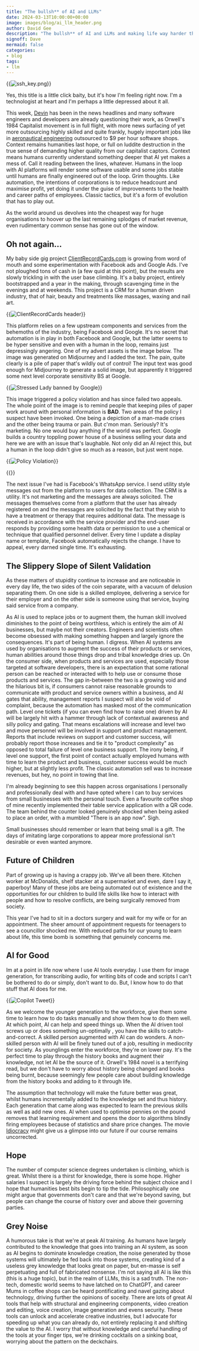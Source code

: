```yaml
---
title: "The bullsh** of AI and LLMs"
date: 2024-03-13T10:00:00+00:00
image: images/blog/ai_llm_header.png
author: David Gee
description: "The bullsh** of AI and LLMs and making life way harder than it needs to be."
signoff: Dave
mermaid: false
categories: 
- blog
tags:
- llm
---
```


{{<img href="" src="ai_brain.png" alt="ssh_key.png">}}<br/>

Yes, this title is a little click baity, but it's how I'm feeling right now. I'm a technologist at heart and I'm perhaps a little depressed about it all.

This week, [Devin](https://www.cognition-labs.com/blog?ref=built.fm) has been in the news headlines and many software engineers and developers are already questioning their work, as Orwell's 1984 Capitalist movement is in full flight, with more news surfacing of yet more outsourcing highly skilled and quite frankly, hugely important jobs like in [aeronautical engineering](https://www.bloomberg.com/news/articles/2019-06-28/boeing-s-737-max-software-outsourced-to-9-an-hour-engineers?ref=built.fm) outsourced to $9 per hour software shops. Context remains humanities last hope, or full on luddite destruction in the true sense of demanding higher quality from our capitalist captors. Context means humans currently understand something deeper that AI yet makes a mess of. Call it reading between the lines, whatever. Humans in the loop with AI platforms will render some software usable and some jobs stable until humans are finally engineered out of the loop. Grim thoughts. Like automation, the intentions of corporations is to reduce headcount and maximise profit, yet doing it under the guise of improvements to the health and career paths of employees. Classic tactics, but it's a form of evolution that has to play out.

As the world around us devolves into the cheapest way for huge organisations to hoover up the last remaining splodges of market revenue, even rudimentary common sense has gone out of the window.

## Oh not again...

My baby side gig project [ClientRecordCards.com](https://clientrecordcards.com/?ref=built.fm) is growing from word of mouth and some experimentation with Facebook ads and Google Ads. I've not ploughed tons of cash in (a few quid at this point), but the results are slowly trickling in with the user base climbing. It's a baby project, entirely bootstrapped and a year in the making, through scavenging time in the evenings and at weekends. This project is a CRM for a human driven industry, that of hair, beauty and treatments like massages, waxing and nail art.

{{<img href="#" src="clr_header.png" alt="ClientRecordCards header">}}<br/>

This platform relies on a few upstream components and services from the behemoths of the industry, being Facebook and Google. It's no secret that automation is in play in both Facebook and Google, but the latter seems to be hyper sensitive and even with a human in the loop, remains just depressingly angering. One of my advert assets is the image below. The image was generated on Midjourney and I added the text. The pain, quite clearly is a pile of paper that's wildly out of control! The input text was good enough for Midjourney to generate a solid image, but apparently it triggered some next level corporate sensitivity BS at Google.

{{<img href="" src="stressed_lady_stop.jpg" alt="Stressed Lady banned by Google">}}<br/>

This image triggered a policy violation and has since failed two appeals. The whole point of the image is to remind people that keeping piles of paper work around with personal information is __BAD__. Two areas of the policy I suspect have been invoked. One being a depiction of a man-made crises and the other being trauma or pain. But c'mon man. Seriously? It's marketing. No one would buy anything if the world was perfect. Google builds a country toppling power house of a business selling your data and here we are with an issue that's laughable. Not only did an AI reject this, but a human in the loop didn't give so much as a reason, but just went nope.


{{<img href="" src="policy_violation.png" alt="Policy Violation">}}<br/>

<p>
{{<img50center href="" src="negative_events.png" alt="Negative Events">}}<br/>
</p>

The next issue I've had is Facebook's WhatsApp service. I send utility style messages out from the platform to users for data collection. The CRM is a utility. It's not marketing and the messages are always solicited. The messages themselves come from a platform that the user has already registered on and the messages are solicited by the fact that they wish to have a treatment or therapy that requires additional data. The message is received in accordance with the service provider and the end-user responds by providing some health data or permission to use a chemical or technique that qualified personnel deliver. Every time I update a display name or template, Facebook automatically rejects the change. I have to appeal, every darned single time. It's exhausting.

## The Slippery Slope of Silent Validation

As these matters of stupidity continue to increase and are noticeable in every day life, the two sides of the coin separate, with a vacuum of delusion separating them. On one side is a skilled employee, delivering a service for their employer and on the other side is someone using that service, buying said service from a company.

As AI is used to replace jobs or to augment them, the human skill involved diminishes to the point of being worthless, which is entirely the aim of AI businesses, but maybe not their creators. Engineers and scientists often become obsessed with making something happen and largely ignore the consequences. It's part of being human. I digress. When AI systems are used by organisations to augment the success of their products or services, human abilities around those things drop and tribal knowledge dries up. On the consumer side, when products and services are used, especially those targeted at software developers, there is an expectation that some rational person can be reached or interacted with to help use or consume those products and services. The gap in-between the two is a growing void and the hilarious bit is, if consumers cannot raise reasonable grounds to communicate with product and service owners within a business, and AI gates that ability, management reports I suspect will also be void of complaint, because the automation has masked most of the communication path. Level one tickets (if you can even find how to raise one) driven by AI will be largely hit with a hammer through lack of contextual awareness and silly policy and gating. That means escalations will increase and level two and move personnel will be involved in support and product management. Reports that include reviews on support and customer success, will probably report those increases and tie it to "product complexity" as opposed to total failure of level one business support. The irony being, if level one support, the first point of contact actually employed humans with time to learn the product and business, customer success would be much higher, but at slightly less profit. The classic automation sell was to increase revenues, but hey, no point in towing that line.

I'm already beginning to see this happen across organisations I personally and professionally deal with and have opted where I can to buy services from small businesses with the personal touch. Even a favourite coffee shop of mine recently implemented their table service application with a QR code. The team behind the counter looked genuinely shocked when being asked to place an order, with a mumbled "There is an app now". Sigh.

Small businesses should remember or learn that being small is a gift. The days of imitating large corporations to appear more professional isn't desirable or even wanted anymore.

## Future of Children
Part of growing up is having a crappy job. We've all been there. Kitchen worker at McDonalds, shelf stacker at a supermarket and even, dare I say it, paperboy! Many of these jobs are being automated out of existence and the opportunities for our children to build life skills like how to interact with people and how to resolve conflicts, are being surgically removed from society.

This year I've had to sit in a doctors surgery and wait for my wife or for an appointment. The sheer amount of appointment requests for teenagers to see a councillor shocked me. With reduced paths for our young to learn about life, this time bomb is something that genuinely concerns me.

## AI for Good
Im at a point in life now where I use AI tools everyday. I use them for image generation, for transcribing audio, for writing bits of code and scripts I can't be bothered to do or simply, don't want to do. But, I know how to do that stuff that AI does for me.

{{<img href="" src="copilot_tweet.png" alt="Copilot Tweet">}}<br/>

As we welcome the younger generation to the workforce, give them some time to learn how to do tasks manually and show them how to do them well. At which point, AI can help and speed things up. When the AI driven tool screws up or does something un-optimally , you have the skills to catch-and-correct. A skilled person augmented with AI can do wonders. A non-skilled person with AI will be finely tuned out of a job, resulting in mediocrity for society. As younglings enter the workforce, they're on lower pay. It's the perfect time to play through the history books and augment their knowledge, not let AI be the source of it. Orwell's 1984 novel is a terrifying read, but we don't have to worry about history being changed and books being burnt, because seemingly few people care about building knowledge from the history books and adding to it through life.

The assumption that technology will make the future better was great, whilst humans incrementally added to the knowledge set and thus history. Each generation that came along was expected to learn the previous skills as well as add new ones. AI when used to optimise pennies on the pound removes that learning requirement and opens the door to algorithms blindly firing employees because of statistics and share price changes. The movie [Idiocracy](https://www.imdb.com/title/tt0387808/?ref=built.fm) might give us a glimpse into our future if our course remains uncorrected.

## Hope
The number of computer science degrees undertaken is climbing, which is great. Whilst there is a thirst for knowledge, there is some hope. Higher salaries I suspect is largely the driving force behind the subject choice and I hope that humanities best bits begin to tip the tide. Philosophically one might argue that governments don't care and that we're beyond saving, but people can change the course of history over and above their governing parties.

## Grey Noise
A humorous take is that we're at peak AI training. As humans have largely contributed to the knowledge that goes into training an AI system, as soon as AI begins to dominate knowledge creation, the noise generated by those systems will ultimately be fed back into those systems, creating kind of a useless grey knowledge that looks great on paper, but en-masse is self perpetuating and full of fabricated nonsense. I'm not saying all AI is like this (this is a huge topic), but in the realm of LLMs, this is a sad truth. The non-tech, domestic world seems to have latched on to ChatGPT, and career Mums in coffee shops can be heard pontificating and navel gazing about technology, driving further the opinions of soceity. There are lots of great AI tools that help with structural and engineering components, video creation and editing, voice creation, image generation and evens security. These tools can unlock and accelerate creative industries, but I advocate for speeding up what you can already do, not entirely replacing it and shifting the value to the AI. I worry that without knowledge and careful handling of the tools at your finger tips, we're drinking cocktails on a sinking boat, worrying about the pattern on the deckchairs.


